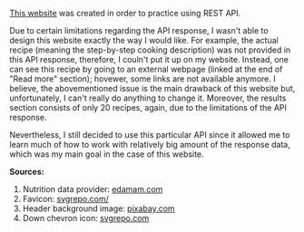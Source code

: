 [This website](https://kepmon.github.io/Recipe_finder/) was created in order to practice using REST API.

Due to certain limitations regarding the API response, I wasn't able to design this website exactly the way I would like. For example, the actual recipe (meaning the step-by-step cooking description) was not provided in this API response, therefore, I couln't put it up on my website. Instead, one can see this recipe by going to an external webpage (linked at the end of "Read more" section); hovewer, some links are not available anymore. I believe, the abovementioned issue is the main drawback of this website but, unfortunately, I can't really do anything to change it. Moreover, the results section consists of only 20 recipes, again, due to the limitations of the API response.

Nevertheless, I still decided to use this particular API since it allowed me to learn much of how to work with relatively big amount of the response data, which was my main goal in the case of this website.

**Sources:**
1. Nutrition data provider: [edamam.com](https://www.edamam.com/)
2. Favicon: [svgrepo.com/](https://www.svgrepo.com/svg/276548/recipe)
3. Header background image: [pixabay.com](https://pixabay.com/)
4. Down chevron icon: [svgrepo.com](https://www.svgrepo.com/svg/158537/down-chevron)
